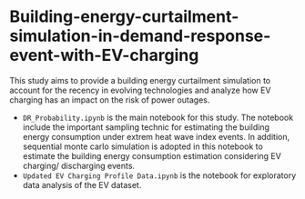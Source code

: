 # Building-energy-curtailment-simulation-in-demand-response-event-with-EV-charging

This study aims to provide a building energy curtailment simulation to account for the recency in evolving technologies and analyze how EV charging has an impact on the risk of power outages.

* ``DR_Probability.ipynb`` is the main notebook for this study. The notebook include the important sampling technic for estimating the building energy consumption under extrem heat wave index events.
In addition, sequential monte carlo simulation is adopted in this notebook to estimate the building energy consumption estimation considering EV charging/ discharging events.
* ``Updated EV Charging Profile Data.ipynb`` is the notebook for exploratory data analysis of the EV dataset.
